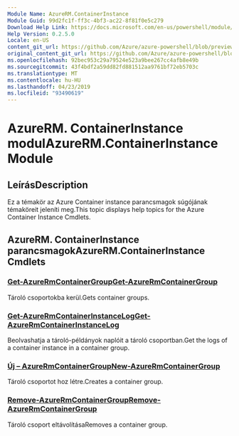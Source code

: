 ```yaml
---
Module Name: AzureRM.ContainerInstance
Module Guid: 99d2fc1f-ff3c-4bf3-ac22-8f81f0e5c279
Download Help Link: https://docs.microsoft.com/en-us/powershell/module/azurerm.containerinstance
Help Version: 0.2.5.0
Locale: en-US
content_git_url: https://github.com/Azure/azure-powershell/blob/preview/src/ResourceManager/ContainerInstance/Commands.ContainerInstance/help/AzureRM.ContainerInstance.md
original_content_git_url: https://github.com/Azure/azure-powershell/blob/preview/src/ResourceManager/ContainerInstance/Commands.ContainerInstance/help/AzureRM.ContainerInstance.md
ms.openlocfilehash: 92bec953c29a79524e523a9bee267cc4afb8e49b
ms.sourcegitcommit: 43f4bdf2a59dd82fd881512aa9761bf72eb5703c
ms.translationtype: MT
ms.contentlocale: hu-HU
ms.lasthandoff: 04/23/2019
ms.locfileid: "93490619"
---
```

# <span data-ttu-id="5c0f8-101">AzureRM. ContainerInstance modul</span><span class="sxs-lookup"><span data-stu-id="5c0f8-101">AzureRM.ContainerInstance Module</span></span>
## <span data-ttu-id="5c0f8-102">Leírás</span><span class="sxs-lookup"><span data-stu-id="5c0f8-102">Description</span></span>
<span data-ttu-id="5c0f8-103">Ez a témakör az Azure Container instance parancsmagok súgójának témaköreit jeleníti meg.</span><span class="sxs-lookup"><span data-stu-id="5c0f8-103">This topic displays help topics for the Azure Container Instance Cmdlets.</span></span>

## <span data-ttu-id="5c0f8-104">AzureRM. ContainerInstance parancsmagok</span><span class="sxs-lookup"><span data-stu-id="5c0f8-104">AzureRM.ContainerInstance Cmdlets</span></span>
### [<span data-ttu-id="5c0f8-105">Get-AzureRmContainerGroup</span><span class="sxs-lookup"><span data-stu-id="5c0f8-105">Get-AzureRmContainerGroup</span></span>](Get-AzureRmContainerGroup.md)
<span data-ttu-id="5c0f8-106">Tároló csoportokba kerül.</span><span class="sxs-lookup"><span data-stu-id="5c0f8-106">Gets container groups.</span></span>

### [<span data-ttu-id="5c0f8-107">Get-AzureRmContainerInstanceLog</span><span class="sxs-lookup"><span data-stu-id="5c0f8-107">Get-AzureRmContainerInstanceLog</span></span>](Get-AzureRmContainerInstanceLog.md)
<span data-ttu-id="5c0f8-108">Beolvashatja a tároló-példányok naplóit a tároló csoportban.</span><span class="sxs-lookup"><span data-stu-id="5c0f8-108">Get the logs of a container instance in a container group.</span></span>

### [<span data-ttu-id="5c0f8-109">Új – AzureRmContainerGroup</span><span class="sxs-lookup"><span data-stu-id="5c0f8-109">New-AzureRmContainerGroup</span></span>](New-AzureRmContainerGroup.md)
<span data-ttu-id="5c0f8-110">Tároló csoportot hoz létre.</span><span class="sxs-lookup"><span data-stu-id="5c0f8-110">Creates a container group.</span></span>

### [<span data-ttu-id="5c0f8-111">Remove-AzureRmContainerGroup</span><span class="sxs-lookup"><span data-stu-id="5c0f8-111">Remove-AzureRmContainerGroup</span></span>](Remove-AzureRmContainerGroup.md)
<span data-ttu-id="5c0f8-112">Tároló csoport eltávolítása</span><span class="sxs-lookup"><span data-stu-id="5c0f8-112">Removes a container group.</span></span>


